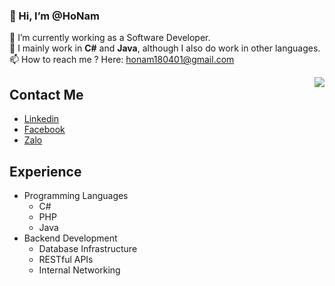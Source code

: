 ### 👋 Hi, I’m @HoNam
🌱 I’m currently working as a Software Developer.\
👯 I mainly work in **C#** and **Java**, although I also do work in other languages.
📫 How to reach me ? Here: honam180401@gmail.com

<img align="right" src="https://github-readme-stats.vercel.app/api?username=@HoNam&theme=darcula&show_icons=true&count_private=true">

## Contact Me
- [Linkedin](https://www.linkedin.com/in/nem-su-ba094b218/)
- [Facebook](https://www.facebook.com/neimsu/)
- [Zalo](https://zalo.me/0393744165)

## Experience
- Programming Languages
  - C#
  - PHP
  - Java
- Backend Development
  - Database Infrastructure
  - RESTful APIs
  - Internal Networking
